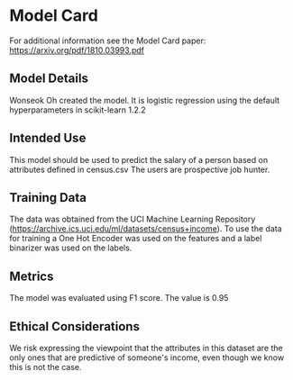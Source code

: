 # Model Card

For additional information see the Model Card paper: https://arxiv.org/pdf/1810.03993.pdf

## Model Details
Wonseok Oh created the model. It is logistic regression using the default hyperparameters in scikit-learn 1.2.2 

## Intended Use
This model should be used to predict the salary of a person based on attributes defined in census.csv
The users are prospective job hunter.

## Training Data
The data was obtained from the UCI Machine Learning Repository (https://archive.ics.uci.edu/ml/datasets/census+income).
To use the data for training a One Hot Encoder was used on the features and a label binarizer was used on the labels.

## Metrics
The model was evaluated using F1 score. The value is 0.95

## Ethical Considerations
We risk expressing the viewpoint that the attributes in this dataset are the only ones that are predictive of someone's income, even though we know this is not the case.

